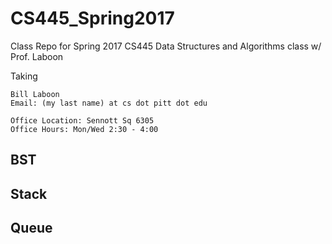 # CS445_Spring2017
Class Repo for Spring 2017 CS445 Data Structures and Algorithms class w/ Prof. Laboon

Taking 

```
Bill Laboon
Email: (my last name) at cs dot pitt dot edu

Office Location: Sennott Sq 6305
Office Hours: Mon/Wed 2:30 - 4:00
```

## BST

## Stack

## Queue

